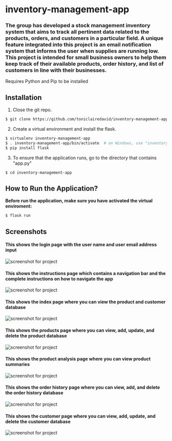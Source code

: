 # inventory-management-app

### The group has developed a stock management inventory system that aims to track all pertinent data related to the products, orders, and customers in a particular field. A unique feature integrated into this project is an email notification system that informs the user when supplies are running low. This project is intended for small business owners to help them keep track of their available products, order history, and list of customers in line with their businesses.

Requires Python and Pip to be installed

## Installation

1. Close the git repo.

```bash
$ git clone https://github.com/toniclairedavid/inventory-management-app
```

2. Create a virtual environment and install the flask.

```bash
$ virtualenv inventory-management-app
$ . inventory-management-app/bin/activate  # on Windows, use "inventory-management-app\Scripts\activate" instead
$ pip install flask
```

3. To ensure that the application runs, go to the directory that contains "app.py"

```bash
$ cd inventory-management-app
```

## How to Run the Application?

**Before run the application, make sure you have activated the virtual enviroment:**

```bash
$ flask run
```

## Screenshots

#### This shows the login page with the user name and user email address input
![screenshot for project](screenshots/ss1.png "This shows the login page with the user name and user email address input")

#### This shows the instructions page which contains a navigation bar and the complete instructions on how to navigate the app
![screenshot for project](screenshots/ss2.png "This shows the instructions page which contains a navigation bar and the complete instructions on how to navigate the app")

#### This shows the index page where you can view the product and customer database
![screenshot for project](screenshots/ss3.png "This shows the index page where you can view the product and customer database")

#### This shows the products page where you can view, add, update, and delete the product database
![screenshot for project](screenshots/ss4.png "This shows the products page where you can view, add, update, and delete the product database")

#### This shows the product analysis page where you can view product summaries
![screenshot for project](screenshots/ss5.png "This shows the product analysis page where you can view product summaries")

#### This shows the order history page where you can view, add, and delete the order history database
![screenshot for project](screenshots/ss6.png "This shows the order history page where you can view, add, and delete the order history database")

#### This shows the customer page where you can view, add, update, and delete the customer database
![screenshot for project](screenshots/ss7.png "This shows the customer page where you can view, add, update, and delete the customer database")
